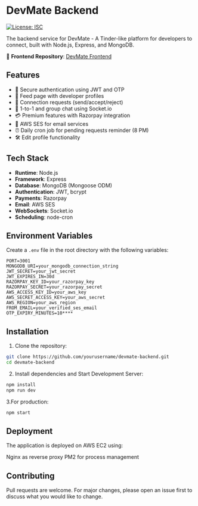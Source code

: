 # DevMate Backend

[![License: ISC](https://img.shields.io/badge/License-ISC-blue.svg)](https://opensource.org/licenses/ISC)

The backend service for DevMate - A Tinder-like platform for developers to connect, built with Node.js, Express, and MongoDB.

🔗 **Frontend Repository**: [DevMate Frontend](https://github.com/yourusername/devmate-frontend)

## Features

- 🔐 Secure authentication using JWT and OTP
- 📄 Feed page with developer profiles
- 🤝 Connection requests (send/accept/reject)
- 💬 1-to-1 and group chat using Socket.io
- 💳 Premium features with Razorpay integration
- 📧 AWS SES for email services
- ⏰ Daily cron job for pending requests reminder (8 PM)
- 🛠 Edit profile functionality

## Tech Stack

- **Runtime**: Node.js
- **Framework**: Express
- **Database**: MongoDB (Mongoose ODM)
- **Authentication**: JWT, bcrypt
- **Payments**: Razorpay
- **Email**: AWS SES
- **WebSockets**: Socket.io
- **Scheduling**: node-cron

## Environment Variables

Create a `.env` file in the root directory with the following variables:

```env
PORT=3001
MONGODB_URI=your_mongodb_connection_string
JWT_SECRET=your_jwt_secret
JWT_EXPIRES_IN=30d
RAZORPAY_KEY_ID=your_razorpay_key
RAZORPAY_SECRET=your_razorpay_secret
AWS_ACCESS_KEY_ID=your_aws_key
AWS_SECRET_ACCESS_KEY=your_aws_secret
AWS_REGION=your_aws_region
FROM_EMAIL=your_verified_ses_email
OTP_EXPIRY_MINUTES=10****
```

## Installation

1. Clone the repository:
```bash
git clone https://github.com/yourusername/devmate-backend.git
cd devmate-backend
```
2. Install dependencies and Start Development Server:
```bash
npm install
npm run dev
```
3.For production:
```bash
npm start
```

## Deployment
The application is deployed on AWS EC2 using:

Nginx as reverse proxy
PM2 for process management

## Contributing
Pull requests are welcome. For major changes, please open an issue first to discuss what you would like to change.

